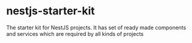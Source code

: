 # nestjs-starter-kit
The starter kit for NestJS projects. It has set of ready made components and services which are required by all kinds of projects
